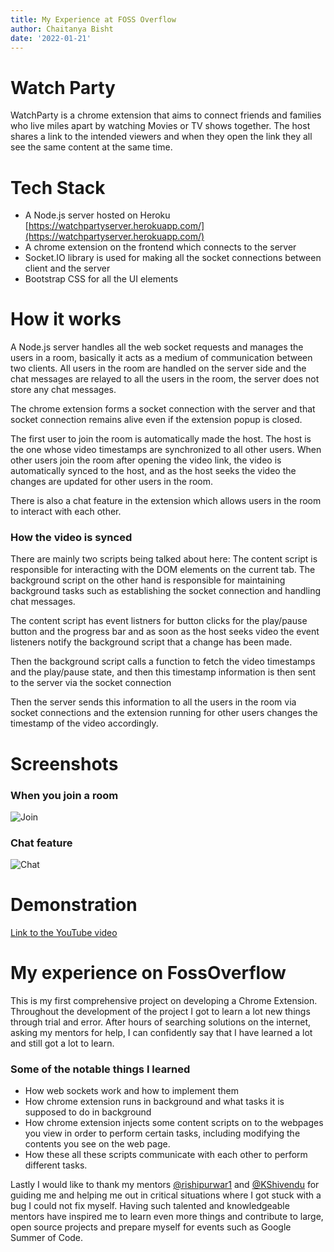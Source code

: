 ```yaml
---
title: My Experience at FOSS Overflow
author: Chaitanya Bisht
date: '2022-01-21'
---
```

# Watch Party

WatchParty is a chrome extension that aims to connect friends and families who live miles apart by watching Movies or TV shows together. The host shares a link to the intended viewers and when they open the link they all see the same content at the same time. 

# Tech Stack
- A Node.js server hosted on Heroku [https://watchpartyserver.herokuapp.com/](https://watchpartyserver.herokuapp.com/)
- A chrome extension on the frontend which connects to the server
- Socket.IO library is used for making all the socket connections between client and the server
- Bootstrap CSS for all the UI elements

# How it works

A Node.js server handles all the web socket requests and manages the users in a room, basically it acts as a medium of communication between two clients. All users in the room are handled on the server side and the chat messages are relayed to all the users in the room, the server does not store any chat messages.

The chrome extension forms a socket connection with the server and that socket connection remains alive even if the extension popup is closed.

The first user to join the room is automatically made the host. The host is the one whose video timestamps are synchronized to all other users. When other users join the room after opening the video link, the video is automatically synced to the host, and as the host seeks the video the changes are updated for other users in the room.

There is also a chat feature in the extension which allows users in the room to interact with each other.

### How the video is synced

There are mainly two scripts being talked about here: The content script is responsible for interacting with the DOM elements on the current tab. The background script on the other hand is responsible for maintaining background tasks such as establishing the socket connection and handling chat messages.

The content script has event listners for button clicks for the play/pause button and the progress bar and as soon as the host seeks video the event listeners notify the background script that a change has been made.

Then the background script calls a function to fetch the video timestamps and the play/pause state, and then this timestamp information is then sent to the server via the socket connection

Then the server sends this information to all the users in the room via socket connections and the extension running for other users changes the timestamp of the video accordingly.

# Screenshots

### When you join a room
![Join](https://i.imgur.com/JhaNQKH.png)
### Chat feature
![Chat](https://i.imgur.com/OmdJWgT.png)
# Demonstration
[Link to the YouTube video](https://www.youtube.com/watch?v=NTYMR429MjE)

# My experience on FossOverflow
This is my first comprehensive project on developing a Chrome Extension. Throughout the development of the project I got to learn a lot new things through trial and error. After hours of searching solutions on the internet, asking my mentors for help, I can confidently say that I have learned a lot and still got a lot to learn.

### Some of the notable things I learned
- How web sockets work and how to implement them
- How chrome extension runs in background and what tasks it is supposed to do in background
- How chrome extension injects some content scripts on to the webpages you view in order to perform certain tasks, including modifying the contents you see on the web page.
- How these all these scripts communicate with each other to perform different tasks.

Lastly I would like to thank my mentors [@rishipurwar1](https://github.com/rishipurwar1) and [@KShivendu](https://github.com/KShivendu) for guiding me and helping me out in critical situations where I got stuck with a bug I could not fix myself. Having such talented and knowledgeable mentors have inspired me to learn even more things and contribute to large, open source projects and prepare myself for events such as Google Summer of Code.

